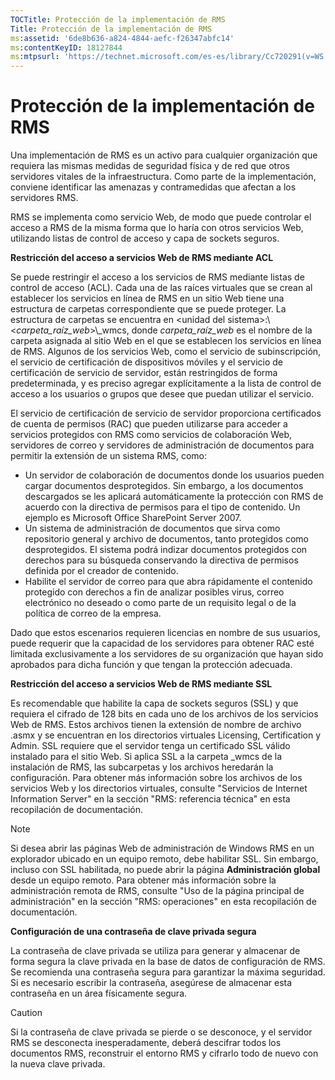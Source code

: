 ```yaml
---
TOCTitle: Protección de la implementación de RMS
Title: Protección de la implementación de RMS
ms:assetid: '6de8b636-a824-4844-aefc-f26347abfc14'
ms:contentKeyID: 18127844
ms:mtpsurl: 'https://technet.microsoft.com/es-es/library/Cc720291(v=WS.10)'
---
```


Protección de la implementación de RMS
======================================

Una implementación de RMS es un activo para cualquier organización que requiera las mismas medidas de seguridad física y de red que otros servidores vitales de la infraestructura. Como parte de la implementación, conviene identificar las amenazas y contramedidas que afectan a los servidores RMS.

RMS se implementa como servicio Web, de modo que puede controlar el acceso a RMS de la misma forma que lo haría con otros servicios Web, utilizando listas de control de acceso y capa de sockets seguros.

**Restricción del acceso a servicios Web de RMS mediante ACL**

Se puede restringir el acceso a los servicios de RMS mediante listas de control de acceso (ACL). Cada una de las raíces virtuales que se crean al establecer los servicios en línea de RMS en un sitio Web tiene una estructura de carpetas correspondiente que se puede proteger. La estructura de carpetas se encuentra en &lt;unidad del sistema&gt;:\\&lt;*carpeta\_raíz\_web*&gt;\\\_wmcs, donde *carpeta\_raíz\_web* es el nombre de la carpeta asignada al sitio Web en el que se establecen los servicios en línea de RMS. Algunos de los servicios Web, como el servicio de subinscripción, el servicio de certificación de dispositivos móviles y el servicio de certificación de servicio de servidor, están restringidos de forma predeterminada, y es preciso agregar explícitamente a la lista de control de acceso a los usuarios o grupos que desee que puedan utilizar el servicio.

El servicio de certificación de servicio de servidor proporciona certificados de cuenta de permisos (RAC) que pueden utilizarse para acceder a servicios protegidos con RMS como servicios de colaboración Web, servidores de correo y servidores de administración de documentos para permitir la extensión de un sistema RMS, como:

-   Un servidor de colaboración de documentos donde los usuarios pueden cargar documentos desprotegidos. Sin embargo, a los documentos descargados se les aplicará automáticamente la protección con RMS de acuerdo con la directiva de permisos para el tipo de contenido. Un ejemplo es Microsoft Office SharePoint Server 2007.
-   Un sistema de administración de documentos que sirva como repositorio general y archivo de documentos, tanto protegidos como desprotegidos. El sistema podrá indizar documentos protegidos con derechos para su búsqueda conservando la directiva de permisos definida por el creador de contenido.
-   Habilite el servidor de correo para que abra rápidamente el contenido protegido con derechos a fin de analizar posibles virus, correo electrónico no deseado o como parte de un requisito legal o de la política de correo de la empresa.

Dado que estos escenarios requieren licencias en nombre de sus usuarios, puede requerir que la capacidad de los servidores para obtener RAC esté limitada exclusivamente a los servidores de su organización que hayan sido aprobados para dicha función y que tengan la protección adecuada.

**Restricción del acceso a servicios Web de RMS mediante SSL**

Es recomendable que habilite la capa de sockets seguros (SSL) y que requiera el cifrado de 128 bits en cada uno de los archivos de los servicios Web de RMS. Estos archivos tienen la extensión de nombre de archivo .asmx y se encuentran en los directorios virtuales Licensing, Certification y Admin. SSL requiere que el servidor tenga un certificado SSL válido instalado para el sitio Web. Si aplica SSL a la carpeta \_wmcs de la instalación de RMS, las subcarpetas y los archivos heredarán la configuración. Para obtener más información sobre los archivos de los servicios Web y los directorios virtuales, consulte "Servicios de Internet Information Server" en la sección "RMS: referencia técnica" en esta recopilación de documentación.

> [!NOTE]
> Si desea abrir las páginas Web de administración de Windows RMS en un explorador ubicado en un equipo remoto, debe habilitar SSL. Sin embargo, incluso con SSL habilitada, no puede abrir la página **Administración global** desde un equipo remoto. Para obtener más información sobre la administración remota de RMS, consulte "Uso de la página principal de administración" en la sección "RMS: operaciones" en esta recopilación de documentación. 

**Configuración de una contraseña de clave privada segura**

La contraseña de clave privada se utiliza para generar y almacenar de forma segura la clave privada en la base de datos de configuración de RMS. Se recomienda una contraseña segura para garantizar la máxima seguridad. Si es necesario escribir la contraseña, asegúrese de almacenar esta contraseña en un área físicamente segura.

> [!CAUTION]
> Si la contraseña de clave privada se pierde o se desconoce, y el servidor RMS se desconecta inesperadamente, deberá descifrar todos los documentos RMS, reconstruir el entorno RMS y cifrarlo todo de nuevo con la nueva clave privada. 

